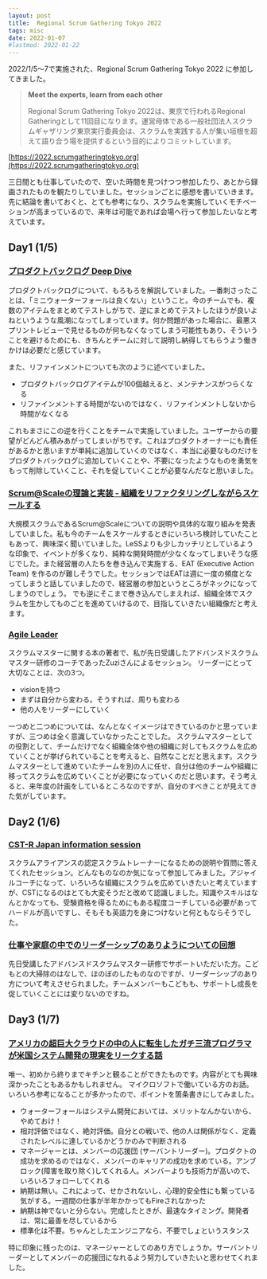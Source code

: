 ```yaml
---
layout: post
title:  Regional Scrum Gathering Tokyo 2022
tags: misc
date: 2022-01-07
#lastmod: 2022-01-22
---
```

2022/1/5〜7で実施された、Regional Scrum Gathering Tokyo 2022 に参加してきました。
<!--more-->

> **Meet the experts, learn from each other**
>
> Regional Scrum Gathering Tokyo 2022は、東京で行われるRegional Gatheringとして11回目になります。運営母体である一般社団法人スクラムギャザリング東京実行委員会は、スクラムを実践する人が集い垣根を超えて語り合う場を提供するという目的によりコミットしています。

[https://2022.scrumgatheringtokyo.org](https://2022.scrumgatheringtokyo.org)

三日間とも仕事していたので、空いた時間を見つけつつ参加したり、あとから録画されたものを観たりしていました。セッションごとに感想を書いていきます。
先に結論を書いておくと、とても参考になり、スクラムを実施していくモチベーションが高まっているので、来年は可能であれば会場へ行って参加したいなと考えています。

## Day1 (1/5)
### [プロダクトバックログ Deep Dive](https://confengine.com/conferences/regional-scrum-gathering-tokyo-2022/proposal/15993/deep-dive)

プロダクトバックログについて、もろもろを解説していました。一番刺さったことは、「ミニウォーターフォールは良くない」ということ。今のチームでも、複数のアイテムをまとめてテストしがちで、逆にまとめてテストしたほうが良いよねというような風潮になってしまっています。何か問題があった場合に、最悪スプリントレビューで見せるものが何もなくなってしまう可能性もあり、そういうことを避けるためにも、きちんとチームに対して説明し納得してもらうよう働きかけは必要だと感じています。

また、リファインメントについても次のように述べていました。

- プロダクトバックログアイテムが100個越えると、メンテナンスがつらくなる
- リファインメントする時間がないのではなく、リファインメントしないから時間がなくなる

これもまさにこの逆を行くことをチームで実施していました。ユーザーからの要望がどんどん積みあがってしまいがちです。これはプロダクトオーナーにも責任があるかと思いますが単純に追加していくのではなく、本当に必要なものだけをプロダクトバックログに追加していくことや、不要になったようなものを勇気をもって削除していくこと、それを促していくことが必要なんだなと思いました。


### [Scrum@Scaleの理論と実装 - 組織をリファクタリングしながらスケールする](https://confengine.com/conferences/regional-scrum-gathering-tokyo-2022/proposal/15895/scrumscale-)

大規模スクラムであるScrum@Scaleについての説明や具体的な取り組みを発表していました。私も今のチームをスケールするときにいろいろ検討していたこともあって、興味深く聞いていました。LeSSよりも少しカッチリとしているような印象で、イベントが多くなり、純粋な開発時間が少なくなってしまいそうな感じでした。また経営層の人たちを巻き込んで実施する、EAT (Executive Action Team) を作るのが難しそうでした。セッションではEATは週に一度の頻度となってしまうと話していましたので、経営層の参加というところがネックになってしまうのでしょう。
でも逆にそこまで巻き込んでしまえれば、組織全体でスクラムを生かしてものごとを進めていけるので、目指していきたい組織像だと考えます。

### [Agile Leader](https://confengine.com/conferences/regional-scrum-gathering-tokyo-2022/proposal/16057/agile-leader)

スクラムマスターに関する本の著者で、私が先日受講したアドバンスドスクラムマスター研修のコーチであったZuziさんによるセッション。
リーダーにとって大切なことは、次の3つ。

- visionを持つ
- まずは自分から変わる。そうすれば、周りも変わる
- 他の人をリーダーにしていく

一つめと二つめについては、なんとなくイメージはできているのかと思っていますが、三つめは全く意識していなかったことでした。
スクラムマスターとしての役割として、チームだけでなく組織全体や他の組織に対してもスクラムを広めていくことが挙げられていることを考えると、自然なことだと思えます。スクラムマスターとして進めていたチームを別の人に任せ、自分は他のチームや組織に移ってスクラムを広めていくことが必要になっていくのだと思います。そう考えると、来年度の計画をしているところなのですが、自分のすべきことが見えてきた気がしています。

## Day2 (1/6)
### [CST-R Japan information session](https://confengine.com/conferences/regional-scrum-gathering-tokyo-2022/proposal/16275/cst-r-japan-information-session)

スクラムアライアンスの認定スクラムトレーナーになるための説明や質問に答えてくれたセッション。どんなものなのか気になって参加してみました。アジャイルコーチになって、いろいろな組織にスクラムを広めていきたいと考えていますが、CSTになるのはとても大変そうだと改めて認識しました。知識やスキルはなんとかなっても、受験資格を得るためにもある程度コーチしている必要があってハードルが高いですし、そもそも英語力を身につけないと何ともならそうでした。

### [仕事や家庭の中でのリーダーシップのありようについての回想](https://confengine.com/conferences/regional-scrum-gathering-tokyo-2022/proposal/16242)

先日受講したアドバンスドスクラムマスター研修でサポートいただいた方。こどもとの大掃除のはなしで、ほのぼのしたものなのですが、リーダーシップのあり方について考えさせられました。チームメンバーもこどもも、サポートし成長を促していくことには変りないのですね。

## Day3 (1/7)
### [アメリカの超巨大クラウドの中の人に転生したガチ三流プログラマが米国システム開発の現実をリークする話](https://confengine.com/conferences/regional-scrum-gathering-tokyo-2022/proposal/16055)

唯一、初めから終りまでキチンと観ることができたものです。内容がとても興味深かったこともあるかもしれません。
マイクロソフトで働いている方のお話。いろいろ参考になることが多かったので、ポイントを箇条書きにしてみました。

- ウォーターフォールはシステム開発においては、メリットなんかないから、やめておけ！
- 相対評価ではなく、絶対評価。自分との戦いで、他の人は関係がなく、定義されたレベルに達しているかどうかのみで判断される
- マネージャーとは、メンバーの応援団 (サーバントリーダー)。プロダクトの成功を求めるのではなく、メンバーのキャリアの成功を求めている。アンブロック(障害を取り除く)してくれる人。メンバーよりも技術力が高いので、いろいろフォローしてくれる
- 納期は無い。これによって、せかされないし、心理的安全性にも繋っている気がする。一週間の仕事が半年かかってもFireされなかった
- 納期は神でないと分らない。完成したときが、最速なタイミング。開発者は、常に最善を尽しているから
- 標準化は不要。ちゃんとしたエンジニアなら、不要でしょというスタンス

特に印象に残ったのは、マネージャーとしてのあり方でしょうか。サーバントリーダーとしてメンバーの応援団になれるよう努力していきたいと思わせてくれました。
